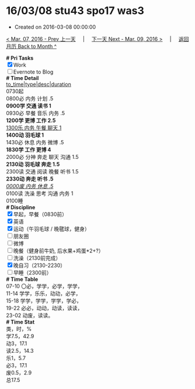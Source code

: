 # 16/03/08 stu43 spo17 was3

- Created on 2016-03-08 00:00:00

[< Mar. 07, 2016 - Prev 上一天](_archived/lifelogs/2016/03/d07.md) &nbsp; &nbsp; | &nbsp; &nbsp; [下一天 Next - Mar. 09, 2016 >](_archived/lifelogs/2016/03/d09.md) &nbsp; &nbsp; |  &nbsp; &nbsp; [返回月历 Back to Month ^](_archived/lifelogs/2016/03/index.md)
<br/><div><b># Pri Tasks</b></div><div><input checked="true" type="checkbox"/>Work</div><div><input type="checkbox"/>Evernote to Blog</div><div><b># Time Detail</b></div><div><u>to_time|type|desc|duration</u></div><div>0730起</div><div>0800必 内务 计划 .5</div><div><b>0900学 交通 读书 1</b></div><div>0930必 早餐 音乐 内务 .5</div><div><b>1200学 更博 工作 2.5</b></div><div><u>1300乐 内务 午餐 聊天 1</u></div><div><b>1400动 羽毛球 1</b></div><div>1430必 休息 内务 微博 .5</div><div><b>1830学 工作 更博 4</b></div><div>2000必 分神 奔走 聊天 沟通 1.5</div><div><b>2130动 羽毛球 奔走 1.5</b></div><div>2300读 交通 阅读 晚餐 听书 1.5</div><div><b>2330动 奔走 听书 .5</b></div><div><u><i>0000废 内务 休息 .5</i></u></div><div>0100读 洗澡 思考 沟通 内务 1</div><div>0100睡</div><div><b># Discipline</b></div><div><input checked="true" type="checkbox"/>早起，早餐（0830前）</div><div><input checked="true" type="checkbox"/>英语</div><div><input checked="true" type="checkbox"/>运动（午羽毛球 / 晚毽球，健身）</div><div><input type="checkbox"/>朋友圈</div><div><input type="checkbox"/>微博</div><div><input type="checkbox"/>晚餐（健身前牛奶, 后水果+鸡蛋*2+?）</div><div><input type="checkbox"/>洗澡（2130前完成）</div><div><input checked="true" type="checkbox"/>晚自习（2130-2230）</div><div><input type="checkbox"/>早睡（2300前）</div><div><b># Time Table</b></div><div>07-10 〇必，学学，必学，学学，</div><div>11-14 学学，乐乐，动动，必学，</div><div>15-18 学学，学学，学学，学必，</div><div>19-22 必必，动动，动读，读读，</div><div>23-02 动废，读读。</div><div><b># Time Stat</b></div><div>类，时，%</div><div>学7.5，42.9</div><div>动3，17.1</div><div>读2.5，14.3</div><div>乐1，5.7</div><div>必3，17.1</div><div>废0.5，2.9</div><div>总17.5</div>
